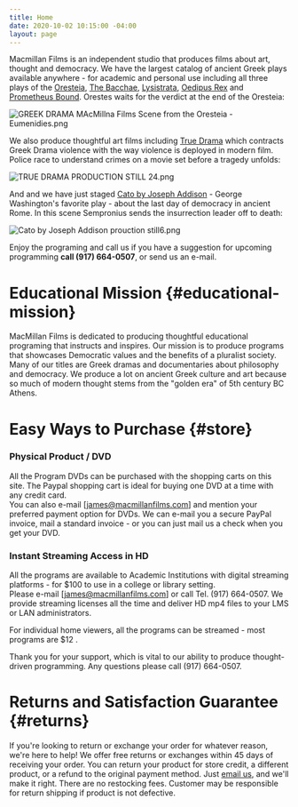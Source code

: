 ```yaml
---
title: Home
date: 2020-10-02 10:15:00 -04:00
layout: page
---
```


Macmillan Films is an independent studio that produces films about art, thought and democracy. We have the largest catalog of ancient Greek plays available anywhere - for academic and personal use including all three plays of the [Oresteia](https://www.macmillanfilms.com/programs/the-oresteia/), [The Bacchae](https://www.macmillanfilms.com/programs/the-bacchae/), [Lysistrata](https://www.macmillanfilms.com/programs/lysistrata-feature-film/), [Oedipus Rex](https://www.macmillanfilms.com/programs/oedipus-rex/) and [Prometheus Bound](https://www.macmillanfilms.com/programs/prometheus-bound/). Orestes waits for the verdict at the end of the Oresteia:

![GREEK DRAMA MAcMillna Films Scene from the Oresteia - Eumenidies.png](/uploads/GREEK%20DRAMA%20MAcMillna%20Films%20Scene%20from%20the%20Oresteia%20-%20Eumenidies.png)

We also produce thoughtful art films including [True Drama](//TrueDramaMovie.com) which contracts Greek Drama violence with the way violence is deployed in modern film. Police race to understand crimes on a movie set before a tragedy unfolds:

![TRUE DRAMA PRODUCTION STILL  24.png](/uploads/TRUE%20DRAMA%20PRODUCTION%20STILL%20%2024.png)

And and we have just staged  [Cato by Joseph Addison](https://www.macmillanfilms.com/programs/cato) - George Washington's favorite play - about the last day of democracy in ancient Rome. In this  scene Sempronius sends the insurrection leader off to death:

![Cato by Joseph Addison prouction still6.png](/uploads/Cato%20by%20Joseph%20Addison%20prouction%20still6.png)

Enjoy the programing and call us if you have a suggestion for upcoming programming **call (917) 664-0507**, or send us an e-mail.

# Educational Mission {#educational-mission}

MacMillan Films is dedicated to producing thoughtful educational programing that instructs and inspires. Our mission is to produce programs that showcases Democratic values and the benefits of a pluralist society. Many of our titles are Greek dramas and documentaries about philosophy and democracy. We produce a lot on ancient Greek culture and art because so much of modern thought stems from the "golden era" of 5th century BC Athens.

# Easy Ways to Purchase {#store}

### Physical Product / DVD

All the Program DVDs can be purchased with the shopping carts on this site. The Paypal shopping cart is ideal for buying one DVD at a time with any credit card.\
You can also e-mail \[james@macmillanfilms.com\] and mention your preferred payment option for DVDs. We can e-mail you a secure PayPal invoice, mail a standard invoice - or you can just mail us a check when you get your DVD.

### Instant Streaming Access in HD

All the programs are available to Academic Institutions with digital streaming platforms - for $100 to use in a college or library setting.\
Please e-mail \[james@macmillanfilms.com\] or call Tel. (917) 664-0507.
We provide streaming licenses all the time and deliver HD mp4 files to your LMS or LAN administrators.

For individual home viewers, all the programs can be streamed - most programs are $12 .

Thank you for your support, which is vital to our ability to produce thought-driven programming. Any questions please call (917) 664-0507.

# Returns and Satisfaction Guarantee {#returns}

If you're looking to return or exchange your order for whatever reason, we're here to help! We offer free returns or exchanges within 45 days of receiving your order. You can return your product for store credit, a different product, or a refund to the original payment method. Just [email us](mailto:james@brandapplause.com), and we'll make it right. There are no restocking fees. Customer may be responsible for return shipping if product is not defective.